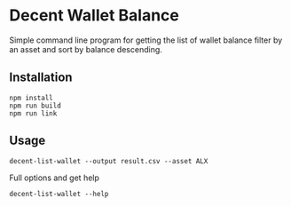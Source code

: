 # Decent Wallet Balance

Simple command line program for getting the list of wallet balance filter by an asset and sort by balance descending.

## Installation

```
npm install
npm run build
npm run link
```

## Usage

```
decent-list-wallet --output result.csv --asset ALX
```

Full options and get help

```
decent-list-wallet --help
```
